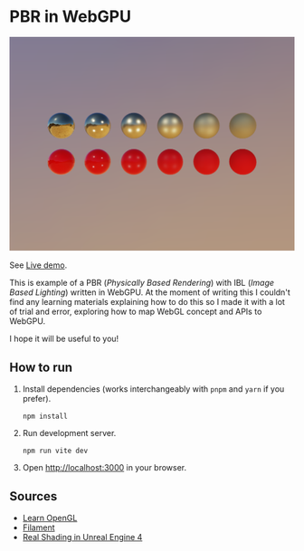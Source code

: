 # PBR in WebGPU

![Screenshot](screenshot.png)

See [Live demo](https://tchayen.com/webgpu-pbr).

This is example of a PBR (_Physically Based Rendering_) with IBL (_Image Based Lighting_) written in WebGPU. At the moment of writing this I couldn't find any learning materials explaining how to do this so I made it with a lot of trial and error, exploring how to map WebGL concept and APIs to WebGPU.

I hope it will be useful to you!

## How to run

1. Install dependencies (works interchangeably with `pnpm` and `yarn` if you prefer).

   ```
   npm install
   ```

2. Run development server.

   ```
   npm run vite dev
   ```

3. Open [http://localhost:3000](http://localhost:3000) in your browser.

## Sources

- [Learn OpenGL](https://learnopengl.com)
- [Filament](https://google.github.io/filament/Filament.html)
- [Real Shading in Unreal Engine 4](https://blog.selfshadow.com/publications/s2013-shading-course/karis/s2013_pbs_epic_notes_v2.pdf)
